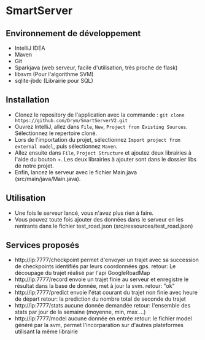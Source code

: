 # SmartServer

## Environnement de développement

- IntelliJ IDEA
- Maven
- Git
- Sparkjava (web serveur, facile d'utilisation, très proche de flask)
- libsvm (Pour l'algorithme SVM)
- sqlite-jbdc (Librairie pour SQL)

## Installation

- Clonez le repository de l'application avec la commande :
`git clone https://github.com/Drym/SmartServerV2.git`
- Ouvrez IntelliJ, allez dans `File`, `New`, `Project from Existing Sources`. Sélectionnez le repertoire cloné. 
- Lors de l'importation du projet, sélectionnez `Import project from external model`, puis sélectionnez `Maven`.
- Allez ensuite dans `File`, `Project Structure` et ajoutez deux librairies à l'aide du bouton +. Les deux librairies à ajouter sont dans le dossier libs de notre projet.
- Enfin, lancez le serveur avec le fichier Main.java (src/main/java/Main.java).

## Utilisation

- Une fois le serveur lancé, vous n'avez plus rien à faire.
- Vous pouvez toute fois ajouter des données dans le serveur en les rentrants dans le fichier test_road.json (src/ressources/test_road.json)

## Services proposés

- http://ip:7777/checkpoint permet d'envoyer un trajet avec sa succession de checkpoints identifiés par leurs coordonnées gps.
  retour: Le découpage du trajet réalisé par l'api GoogleRoadMap
- http://ip:7777/record envoie un trajet finie au serveur et enregistre le résultat dans la base de donnée, met à jour la svm.
  retour: "ok"
- http://ip:7777/predict envoie l'état courant du trajet non finie avec heure de départ
  retour: la prediction du nombre total de seconde du trajet
- http://ip:7777/stats aucune donnée demandée
  retour: l'ensemble des stats par jour de la semaine (moyenne, min, max ...)
- http://ip:7777/model aucune donnée en entrée
  retour: le fichier model généré par la svm, permet l'incorparation sur d'autres plateformes utilisant la même librairie
